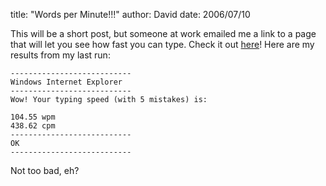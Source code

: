 
title: "Words per Minute!!!"
author: David
date: 2006/07/10

This will be a short post, but someone at work emailed me a link to a page that will let you see how fast you can type. Check it out [here](http://labs.jphantom.com/wpm)! Here are my results from my last run:

    ---------------------------
    Windows Internet Explorer
    ---------------------------
    Wow! Your typing speed (with 5 mistakes) is:

    104.55 wpm
    438.62 cpm
    ---------------------------
    OK
    ---------------------------

Not too bad, eh?
